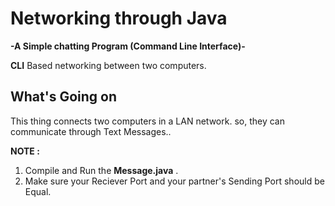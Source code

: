 # Networking through Java

**-A Simple chatting Program (Command Line Interface)-**

**CLI** Based networking between two computers.

## What's Going on

This thing connects two computers in a LAN network. so, they can communicate through Text Messages..

**NOTE :** 

1. Compile and Run the **Message.java** .
2. Make sure your Reciever Port and your partner's Sending Port should be Equal.
